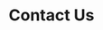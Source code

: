 ---
layout: contact
title: "Contact Us"
permalink: /contact/
page_header_image: "/assets/images/page_header_2.jpg"

# Contact Form
form:
  heading: "Send us a message"
  description: "Thinking of migrating your ETL to the cloud? Wondering how you can stop paying for Informatica? Let out experts guide you through it"
---